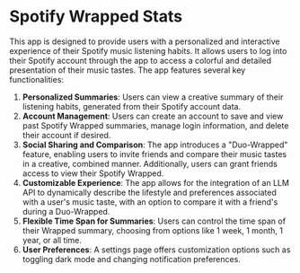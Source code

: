 # Spotify Wrapped Stats
This app is designed to provide users with a personalized and interactive experience of their Spotify music listening habits. It allows users to log into their Spotify account through the app to access a colorful and detailed presentation of their music tastes. The app features several key functionalities:

1. **Personalized Summaries**: Users can view a creative summary of their listening habits, generated from their Spotify account data.
2. **Account Management**: Users can create an account to save and view past Spotify Wrapped summaries, manage login information, and delete their account if desired.
3. **Social Sharing and Comparison**: The app introduces a "Duo-Wrapped" feature, enabling users to invite friends and compare their music tastes in a creative, combined manner. Additionally, users can grant friends access to view their Spotify Wrapped.
4. **Customizable Experience**: The app allows for the integration of an LLM API to dynamically describe the lifestyle and preferences associated with a user's music taste, with an option to compare it with a friend's during a Duo-Wrapped.
5. **Flexible Time Span for Summaries**: Users can control the time span of their Wrapped summary, choosing from options like 1 week, 1 month, 1 year, or all time.
6. **User Preferences**: A settings page offers customization options such as toggling dark mode and changing notification preferences.
